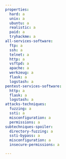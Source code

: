 ```yaml
---
properties:
  hard: a
  unix: a
  ubuntu: a
  realistic: a
  paid: a
  tryhackme: a
all-services-software:
  ftp: a
  ssh: a
  telnet: a
  http: a
  vsftpd: a
  apache: a
  werkzeug: a
  flask: a
  logstash: a
pentest-services-software:
  http: a
  flask: a
  logstash: a
attacks-techniques:
  fuzzing: a
  ssti: a
  misconfiguration: a
  permissions: a
subtechniques-spoiler:
  directory-fuzzing: a
  ssti-bypass: a
  misconfiguration: a
  insecure-permissions: a

---
```

